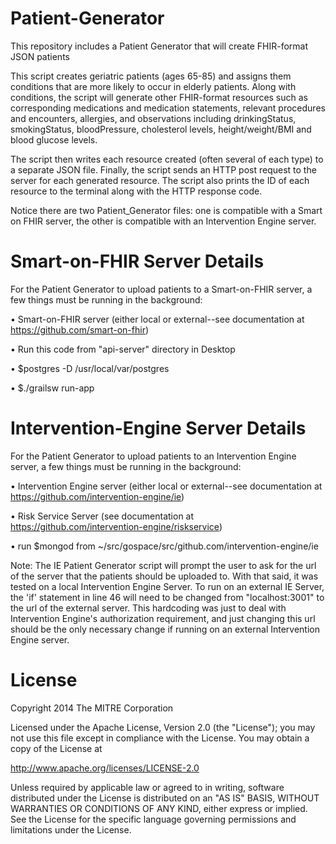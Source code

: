 # Patient-Generator

This repository includes a Patient Generator that will create FHIR-format JSON patients

This script creates geriatric patients (ages 65-85) and assigns them conditions that are more likely to occur in elderly patients. Along with conditions, the script will generate other FHIR-format resources such as corresponding medications and medication statements, relevant procedures and encounters, allergies, and observations including drinkingStatus, smokingStatus, bloodPressure, cholesterol levels, height/weight/BMI and blood glucose levels.

The script then writes each resource created (often several of each type) to a separate JSON file. Finally, the script sends an HTTP post request to the server for each generated resource. The script also prints the ID of each resource to the terminal along with the HTTP response code.

Notice there are two Patient_Generator files: one is compatible with a Smart on FHIR server, the other is compatible with an Intervention Engine server.

# Smart-on-FHIR Server Details

For the Patient Generator to upload patients to a Smart-on-FHIR server, a few things must be running in the background:

• Smart-on-FHIR server (either local or external--see documentation at https://github.com/smart-on-fhir)

• Run this code from "api-server" directory in Desktop

  • $postgres -D /usr/local/var/postgres

  • $./grailsw run-app


# Intervention-Engine Server Details

For the Patient Generator to upload patients to an Intervention Engine server, a few things must be running in the background:

• Intervention Engine server (either local or external--see documentation at https://github.com/intervention-engine/ie)

• Risk Service Server (see documentation at https://github.com/intervention-engine/riskservice)

• run $mongod from ~/src/gospace/src/github.com/intervention-engine/ie


Note: The IE Patient Generator script will prompt the user to ask for the url of the server that the patients should be uploaded to. With that said, it was tested on a local Intervention Engine Server. To run on an external IE Server, the 'if' statement in line 46 will need to be changed from "localhost:3001" to the url of the external server. This hardcoding was just to deal with Intervention Engine's authorization requirement, and just changing this url should be the only necessary change if running on an external Intervention Engine server.


# License

Copyright 2014 The MITRE Corporation

Licensed under the Apache License, Version 2.0 (the "License"); you may not use this file except in compliance with the License. You may obtain a copy of the License at

http://www.apache.org/licenses/LICENSE-2.0

Unless required by applicable law or agreed to in writing, software distributed under the License is distributed on an "AS IS" BASIS, WITHOUT WARRANTIES OR CONDITIONS OF ANY KIND, either express or implied. See the License for the specific language governing permissions and limitations under the License.
